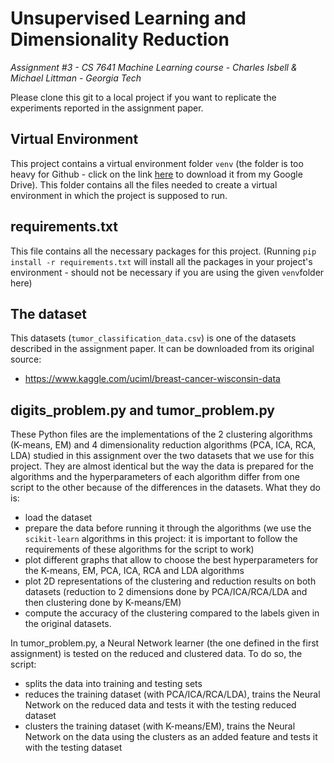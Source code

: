 # Unsupervised Learning and Dimensionality Reduction
*Assignment #3 - CS 7641 Machine Learning course - Charles Isbell & Michael Littman - Georgia Tech*

Please clone this git to a local project if you want to replicate the experiments reported in the assignment paper.

Virtual Environment
----
This project contains a virtual environment folder ```venv``` (the folder is too heavy for Github - click on the link [here](https://drive.google.com/drive/folders/1rMRTMel6CY66KMoxxhyu1D7r75wXKR3z?usp=sharing) to download it from my Google Drive). This folder contains all the files needed to create a virtual environment in which the project is supposed to run.

requirements.txt
----
This file contains all the necessary packages for this project. (Running ```pip install -r requirements.txt``` will install all the packages in your project's environment - should not be necessary if you are using the given ```venv```folder here)

The dataset
----
This datasets (```tumor_classification_data.csv```) is one of the datasets described in the assignment paper. It can be downloaded from its original source:
* https://www.kaggle.com/uciml/breast-cancer-wisconsin-data

digits_problem.py and tumor_problem.py
----
These Python files are the implementations of the 2 clustering algorithms (K-means, EM) and 4 dimensionality reduction algorithms (PCA, ICA, RCA, LDA) studied in this assignment over the two datasets that we use for this project. They are almost identical but the way the data is prepared for the algorithms and the hyperparameters of each algorithm differ from one script to the other because of the differences in the datasets.
What they do is:
- load the dataset
- prepare the data before running it through the algorithms (we use the ```scikit-learn``` algorithms in this project: it is important to follow the requirements of these algorithms for the script to work)
- plot different graphs that allow to choose the best hyperparameters for the K-means, EM, PCA, ICA, RCA and LDA algorithms
- plot 2D representations of the clustering and reduction results on both datasets (reduction to 2 dimensions done by PCA/ICA/RCA/LDA and then clustering done by K-means/EM)
- compute the accuracy of the clustering compared to the labels given in the original datasets.

In tumor_problem.py, a Neural Network learner (the one defined in the first assignment) is tested on the reduced and clustered data. To do so, the script:
- splits the data into training and testing sets
- reduces the training dataset (with PCA/ICA/RCA/LDA), trains the Neural Network on the reduced data and tests it with the testing reduced dataset
- clusters the training dataset (with K-means/EM), trains the Neural Network on the data using the clusters as an added feature and tests it with the testing dataset
